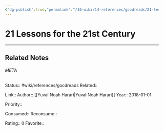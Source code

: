 ```yaml
---
{"dg-publish":true,"permalink":"/10-wiki/14-references/goodreads/21-lessons-for-the-21st-century/"}
---
```


# 21 Lessons for the 21st Century
---

## Related Notes




###### META
Status:: #wiki/references/goodreads
Related:: 

Link:: 
Author:: [[Yuval Noah Harari\|Yuval Noah Harari]]
Year:: 2018-01-01

Priority:: 

Consumed:: 
Reconsume:: 

Rating:: 0
Favorite:: 
